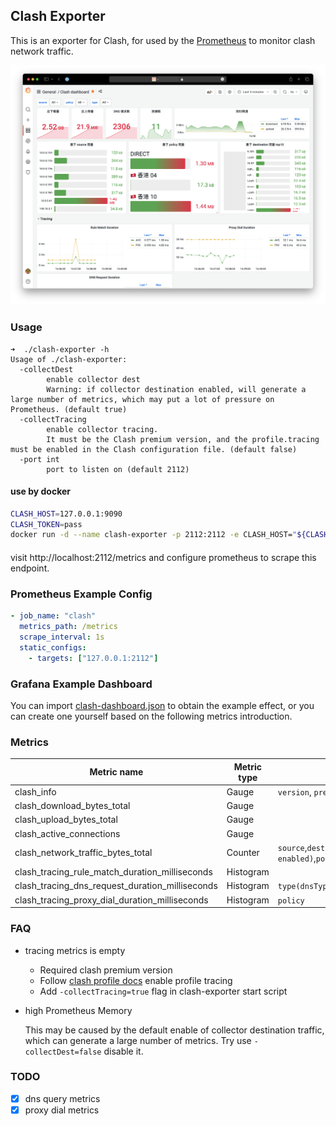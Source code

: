 ## Clash Exporter

This is an exporter for Clash, for used by the [Prometheus](https://prometheus.io/) to monitor clash network traffic.

![](./images/grafana.png)

### Usage

```
➜  ./clash-exporter -h
Usage of ./clash-exporter:
  -collectDest
        enable collector dest
        Warning: if collector destination enabled, will generate a large number of metrics, which may put a lot of pressure on Prometheus. (default true)
  -collectTracing
        enable collector tracing.
        It must be the Clash premium version, and the profile.tracing must be enabled in the Clash configuration file. (default false)
  -port int
        port to listen on (default 2112)
```

#### use by docker

```sh
CLASH_HOST=127.0.0.1:9090
CLASH_TOKEN=pass
docker run -d --name clash-exporter -p 2112:2112 -e CLASH_HOST="${CLASH_HOST}" -e CLASH_TOKEN="$CLASH_TOKEN" zzde/clash-exporter:latest
```

####

visit http://localhost:2112/metrics and configure prometheus to scrape this endpoint.

### Prometheus Example Config

```yaml
- job_name: "clash"
  metrics_path: /metrics
  scrape_interval: 1s
  static_configs:
    - targets: ["127.0.0.1:2112"]
```

### Grafana Example Dashboard

You can import [clash-dashboard.json](./grafana/dashboard.json) to obtain the example effect, or you can create one yourself based on the following metrics introduction.

### Metrics

| Metric name                                     | Metric type | Labels                                                              |
| ----------------------------------------------- | ----------- | ------------------------------------------------------------------- |
| clash_info                                      | Gauge       | `version`, `premium`                                                |
| clash_download_bytes_total                      | Gauge       |                                                                     |
| clash_upload_bytes_total                        | Gauge       |                                                                     |
| clash_active_connections                        | Gauge       |                                                                     |
| clash_network_traffic_bytes_total               | Counter     | `source`,`destination(if enabled)`,`policy`,`type(download,upload)` |
| clash_tracing_rule_match_duration_milliseconds  | Histogram   |                                                                     |
| clash_tracing_dns_request_duration_milliseconds | Histogram   | `type(dnsType)`                                                     |
| clash_tracing_proxy_dial_duration_milliseconds  | Histogram   | `policy`                                                            |

### FAQ

- tracing metrics is empty

  - Required clash premium version
  - Follow [clash profile docs](https://github.com/Dreamacro/clash/wiki/Clash-Premium-Features#tracing) enable profile tracing
  - Add `-collectTracing=true` flag in clash-exporter start script

- high Prometheus Memory

  This may be caused by the default enable of collector destination traffic, which can generate a large number of metrics. Try use `-collectDest=false` disable it.

### TODO

- [x] dns query metrics
- [x] proxy dial metrics
